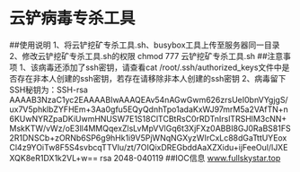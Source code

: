 # 云铲病毒专杀工具
##使用说明
1、将云铲挖矿专杀工具.sh、busybox工具上传至服务器同一目录
2、修改云铲挖矿专杀工具.sh的权限 chmod 777 云铲挖矿专杀工具.sh
##注意事项
1、该病毒还添加了ssh密钥，请查看cat /root/.ssh/authorized_keys文件中是否存在非本人创建的ssh密钥，若存在请移除非本人创建的ssh密钥
2、病毒留下SSH秘钥为：SSH-rsa
AAAAB3NzaC1yc2EAAAABIwAAAQEAv54nAGwGwm626zrsUeI0bnVYgjgS/ux7V5phklbZYFHEm+3Aa0gfu5EQyQdnhTpo1adaKxWJ97mrM5a2VAfTN+n6KUwNYRZpaDKiUwmHNUSW7E1S18ClTCBtRsC0rRDTnIrslTRSHlM3cNN+MskKTW/vWz/oE3ll4MMQqexZlsLvMpVVlGq6t3XjFXz0ABBI8GJ0RaBS81FS2R1DNSCb+zORNb6SP6g9hHk1i9V5PjWNqNGXyzWIrCxLc88dGaTttUYEoxCl4z9YOiTw8F5S4svbcqTTVIu/zt/7OIQixDREGbddAaXZXidu+ijFeeOul/lJXEXQK8eR1DX1k2VL+w== rsa 2048-040119
##IOC信息
www.fullskystar.top
